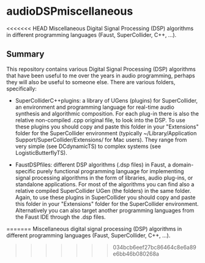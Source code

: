 # audioDSPmiscellaneous
<<<<<<< HEAD
Miscellaneous Digital Signal Processing (DSP) algorithms in different programming languages (Faust, SuperCollider, C++, ...).

## Summary

This repository contains various Digital Signal Processing (DSP) algorithms that have been useful to me over the years in audio programming, perhaps they will also be useful to someone else. There are various folders, specifically:

- SuperColliderC++plugins: a library of UGens (plugins) for SuperCollider, an environment and programming language for real-time audio synthesis and algorithmic composition. For each plug-in there is also the relative non-compiled .cpp original file, to look into the DSP. To use these plugins you should copy and paste this folder in your "Extensions" folder for the SuperCollider environment (typically ~/Library/Application Support/SuperCollider/Extensions/ for Mac users). They range from very simple (see DCdynamicTS) to complex systems (see LogisticButterflyTS).

- FaustDSPfiles: different DSP algorithms (.dsp files) in Faust, a domain-specific purely functional programming language for implementing signal processing algorithms in the form of libraries, audio plug-ins, or standalone applications. For most of the algorithms you can find also a relative compiled SuperCollider UGen (the folders) in the same folder. Again, to use these plugins in SuperCollider you should copy and paste this folder in your "Extensions" folder for the SuperCollider environment. Alternatively you can also target another programming languages from the Faust IDE through the .dsp files.



=======
Miscellaneous digital signal processing (DSP) algorithms in different programming languages (Faust, SuperCollider, C++, ...).
>>>>>>> 034bcb6eef27bc86464c8e6a89e6bb46b080268a
